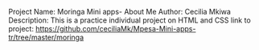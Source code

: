 Project Name: Moringa Mini apps- About Me
Author: Cecilia Mkiwa
Description: This is a practice individual project on HTML and CSS
link to project: https://github.com/ceciliaMk/Mpesa-Mini-apps-tr/tree/master/moringa